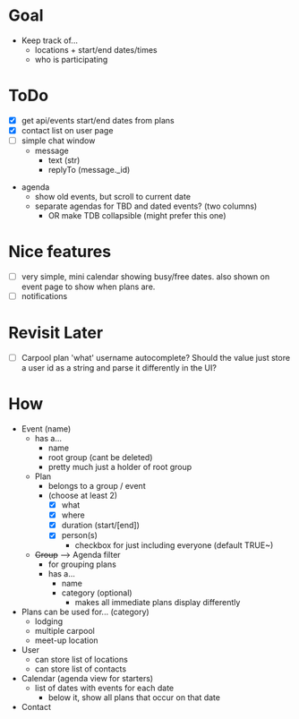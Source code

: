 # Goal

- Keep track of...
  - locations + start/end dates/times
  - who is participating

# ToDo

- [x] get api/events start/end dates from plans
- [x] contact list on user page
- [ ] simple chat window
  - message
    - text (str)
    - replyTo (message.\_id)
- agenda
  - show old events, but scroll to current date
  - separate agendas for TBD and dated events? (two columns)
    - OR make TDB collapsible (might prefer this one)

# Nice features

- [ ] very simple, mini calendar showing busy/free dates. also shown on event page to show when plans are.
- [ ] notifications

# Revisit Later

- [ ] Carpool plan 'what' username autocomplete? Should the value just store a user id as a string and parse it differently in the UI?

# How

- Event (name)
  - has a...
    - name
    - root group (cant be deleted)
    - pretty much just a holder of root group
  - Plan
    - belongs to a group / event
    - (choose at least 2)
      - [x] what
      - [x] where
      - [x] duration (start/[end])
      - [x] person(s)
        - checkbox for just including everyone (default TRUE~)
  - ~~Group~~ --> Agenda filter
    - for grouping plans
    - has a...
      - name
      - category (optional)
        - makes all immediate plans display differently
- Plans can be used for... (category)
  - lodging
  - multiple carpool
  - meet-up location
- User
  - can store list of locations
  - can store list of contacts
- Calendar (agenda view for starters)
  - list of dates with events for each date
    - below it, show all plans that occur on that date
- Contact
